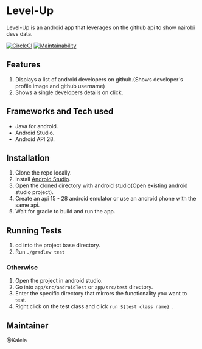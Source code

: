 # Level-Up
Level-Up is an android app that leverages on the github api to show nairobi devs data.


[![CircleCI](https://circleci.com/gh/Kalela/Level-Up/tree/master.svg?style=svg)](https://circleci.com/gh/Kalela/Level-Up/tree/master)
[![Maintainability](https://api.codeclimate.com/v1/badges/1a1887db6037dfc6d00d/maintainability)](https://codeclimate.com/github/Kalela/Level-Up/maintainability)

## Features
1. Displays a list of android developers on github.(Shows developer's profile image and github username)
2. Shows a single developers details on click.

## Frameworks and Tech used
- Java for android.
- Android Studio.
- Android API 28.

## Installation
1. Clone the repo locally.
2. Install [Android Studio](https://developer.android.com/studio/install).
3. Open the cloned directory with android studio(Open existing android studio project).
4. Create an api 15 - 28 android emulator or use an android phone with the same api.
5. Wait for gradle to build and run the app.

## Running Tests
1. cd into the project base directory.
2. Run ``` ./gradlew test ```
 ### Otherwise
 
1. Open the project in android studio.
2. Go into ``` app/src/androidTest ``` or ``` app/src/test ``` directory.
3. Enter the specific directory that mirrors the functionality you want to test.
4. Right click on the test class and click ``` run ${test class name}  ```.

## Maintainer
@Kalela
